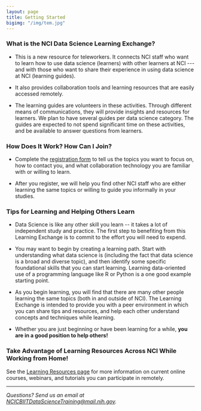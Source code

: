 ```yaml
---
layout: page
title: Getting Started
bigimg: "/img/tem.jpg"
---
```


### What is the NCI Data Science Learning Exchange?

* This is a new resource for teleworkers. It connects NCI staff who want to learn how to use data science (learners) with other learners at NCI --- and with those who want to share their experience in using data science at NCI (learning guides).

* It also provides collaboration tools and learning resources that are easily accessed remotely.

* The learning guides are volunteers in these activities. Through different means of communications, they will provide insights and resources for learners. We plan to have several guides per data science category. The guides are  expected to not spend significant time on these activities, and be available to answer questions from learners.

### How Does It Work? How Can I Join?

* Complete the [registration form](http://bit.ly/NCI_datascience_peer2peer) to tell us the topics you want to focus on, how to contact you, and what collaboration technology you are familiar with or willing to learn.

* After you register, we will help you find other NCI staff who are either learning the same topics or willing to guide you informally in your studies.

### Tips for Learning and Helping Others Learn

* Data Science is like any other skill you learn -- it takes a lot of independent study and practice.  The first step to benefiting from this Learning Exchange is to commit to the effort you will need to expend.

* You may want to begin by creating a learning path.  Start with understanding what data science is (including the fact that data science is a broad and diverse topic), and then identify some specific foundational skills that you can start learning.  Learning data-oriented use of a programming language like R or Python is a one good example starting point.

* As you begin learning, you will find that there are many other people learning the same topics (both in and outside of NCI).  The Learning Exchange is intended to provide you with a peer environment in which you can share tips and resources, and help each other understand concepts and techniques while learning.

* Whether you are just beginning or have been learning for a while, **you are in a good position to help others!**

### Take Advantage of Learning Resources Across NCI While Working from Home!

See the [Learning Resources page](../resources) for more information on current online courses, webinars, and tutorials you can participate in remotely.

---
*Questions? Send us an email at [NCICBIITDataScienceTraining@mail.nih.gov](mailto:NCICBIITDataScienceTraining@mail.nih.gov).*
